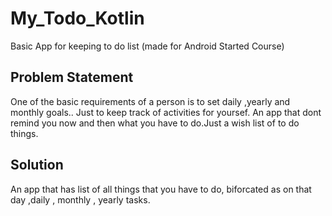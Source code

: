 # My_Todo_Kotlin
Basic App for keeping to do list (made for Android Started Course)
## Problem Statement
One of the basic requirements of a person is to set daily ,yearly and monthly goals.. Just to keep track of activities for yoursef. An app that dont remind you now and then what you have to do.Just a wish list of to do things.

## Solution
An app that has list of all things that you have to do, biforcated as  on that day ,daily , monthly , yearly tasks.

